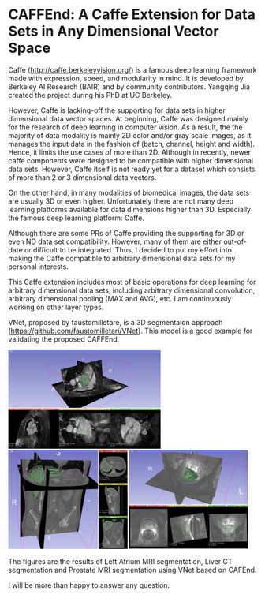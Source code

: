 # CAFFEnd: A Caffe Extension for Data Sets in Any Dimensional Vector Space

Caffe (http://caffe.berkeleyvision.org/) is a famous deep learning framework made with expression, speed, and modularity in mind. It is developed by Berkeley AI Research (BAIR) and by community contributors. Yangqing Jia created the project during his PhD at UC Berkeley.

However, Caffe is lacking-off the supporting for data sets in higher dimensional data vector spaces. At beginning, Caffe was designed mainly for the research of deep learning in computer vision. As a result, the the majority of data modality is mainly 2D color and/or gray scale images, as it manages the input data in the fashion of (batch, channel, height and width). Hence, it limits the use cases of more than 2D. Although in recently, newer caffe components were designed to be compatible with higher dimensional data sets. However, Caffe itself is not ready yet for a dataset which consists of more than 2 or 3 dimensional data vectors.

On the other hand, in many modalities of biomedical images, the data sets are usually 3D or even higher. Unfortunately there are not many deep learning platforms available for data dimensions higher than 3D. Especially the famous deep learning platform: Caffe.

Although there are some PRs of Caffe providing the supporting for 3D or even ND data set compatibility. However, many of them are either out-of-date or difficult to be integrated. Thus, I decided to put my effort into making the Caffe compatible to arbitrary dimensional data sets for my personal interests.

This Caffe extension includes most of basic operations for deep learning for arbitrary dimensional data sets, including arbitrary dimensional convolution, arbitrary dimensional pooling (MAX and AVG), etc. I am continuously working on other layer types.

VNet, proposed by faustomilletare, is a 3D segmentaion approach (https://github.com/faustomilletari/VNet). This model is a good example for validating the proposed CAFFEnd.  

<img src="vnet_result_cineMRI.png" height="200"/> <img src="vnet_result_LiverCT.png" height="200"/> <img src="vnet_result_ProstateMRI.png" height="200"/> 

The figures are the results of Left Atrium MRI segmentation, Liver CT segmentation and Prostate MRI segmentation using VNet based on CAFEnd.

I will be more than happy to answer any question.
